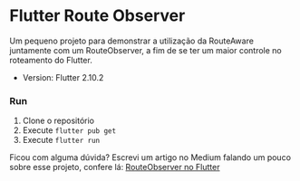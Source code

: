 # Flutter Route Observer

Um pequeno projeto para demonstrar a utilização da RouteAware juntamente com um RouteObserver, a fim de se ter um maior controle no roteamento do Flutter.

- Version: Flutter 2.10.2

### Run
1. Clone o repositório
2. Execute `flutter pub get`
3. Execute `flutter run`

Ficou com alguma dúvida? Escrevi um artigo no Medium falando um pouco sobre esse projeto, confere lá: [RouteObserver no Flutter](https://medium.com/@diegokalschne/routeobserver-no-flutter-507d3986540b)

